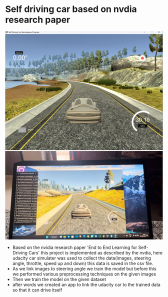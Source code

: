# Self driving car based on nvdia research paper


![Image Alt Text](car.png)
![Image Alt Text](carr.jpg)


- Based on the nvidia research paper 'End to End Learning for Self-Driving Cars' this project is implemented as described by the nvdia, here udacity car simulater was used to collect the data(images, steering angle, throttle, speed up and down) this data is saved in the csv file.
- As we link images to steering angle we train the model but before this we performed various preprocessing techniques on the given images
- Then we train the model on the given dataset
- after words we created an app to link the udacity car to the trained data so that it can drive itself
